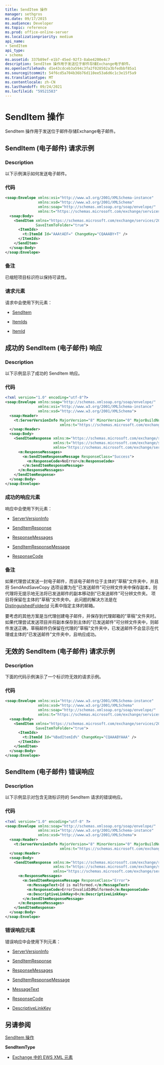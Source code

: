```yaml
---
title: SendItem 操作
manager: sethgros
ms.date: 09/17/2015
ms.audience: Developer
ms.topic: reference
ms.prod: office-online-server
ms.localizationpriority: medium
api_name:
- SendItem
api_type:
- schema
ms.assetid: 337b89ef-e1b7-45ed-92f3-8abe4200e4c7
description: SendItem 操作用于发送位于邮件存储Exchange电子邮件。
ms.openlocfilehash: d1e43cdceb3a594c3fa2f028502a3bfedbbf85a1
ms.sourcegitcommit: 54f6cd5a704b36b76d110ee53a6d6c1c3e15f5a9
ms.translationtype: MT
ms.contentlocale: zh-CN
ms.lasthandoff: 09/24/2021
ms.locfileid: "59521583"
---
```

# <a name="senditem-operation"></a>SendItem 操作

SendItem 操作用于发送位于邮件存储Exchange电子邮件。
  
## <a name="senditem-e-mail-message-request-example"></a>SendItem (电子邮件) 请求示例

### <a name="description"></a>Description

以下示例演示如何发送电子邮件。
  
### <a name="code"></a>代码

```XML
<soap:Envelope xmlns:xsi="http://www.w3.org/2001/XMLSchema-instance" 
               xmlns:xsd="http://www.w3.org/2001/XMLSchema" 
               xmlns:soap="http://schemas.xmlsoap.org/soap/envelope/" 
               xmlns:t="https://schemas.microsoft.com/exchange/services/2006/types">
  <soap:Body>
    <SendItem xmlns="https://schemas.microsoft.com/exchange/services/2006/messages" 
              SaveItemToFolder="true">
      <ItemIds>
        <t:ItemId Id="AAAtAEF=" ChangeKey="CQAAABY+T" />
      </ItemIds>
    </SendItem>
  </soap:Body>
</soap:Envelope>
```

### <a name="comments"></a>备注

已缩短项目标识符以保持可读性。
  
### <a name="request-elements"></a>请求元素

请求中会使用下列元素：
  
- [SendItem](senditem.md)
    
- [ItemIds](itemids.md)
    
- [ItemId](itemid.md)
    
## <a name="successful-senditem-e-mail-message-response"></a>成功的 SendItem (电子邮件) 响应

### <a name="description"></a>Description

以下示例显示了成功的 SendItem 响应。
  
### <a name="code"></a>代码

```XML
<?xml version="1.0" encoding="utf-8"?>
<soap:Envelope xmlns:soap="http://schemas.xmlsoap.org/soap/envelope/" 
               xmlns:xsi="http://www.w3.org/2001/XMLSchema-instance" 
               xmlns:xsd="http://www.w3.org/2001/XMLSchema">
  <soap:Header>
    <t:ServerVersionInfo MajorVersion="8" MinorVersion="0" MajorBuildNumber="602" MinorBuildNumber="0" 
                         xmlns:t="https://schemas.microsoft.com/exchange/services/2006/types" />
  </soap:Header>
  <soap:Body>
    <SendItemResponse xmlns:m="https://schemas.microsoft.com/exchange/services/2006/messages" 
                      xmlns:t="https://schemas.microsoft.com/exchange/services/2006/types" 
                      xmlns="https://schemas.microsoft.com/exchange/services/2006/messages">
      <m:ResponseMessages>
        <m:SendItemResponseMessage ResponseClass="Success">
          <m:ResponseCode>NoError</m:ResponseCode>
        </m:SendItemResponseMessage>
      </m:ResponseMessages>
    </SendItemResponse>
  </soap:Body>
</soap:Envelope>
```

### <a name="successful-response-elements"></a>成功的响应元素

响应中会使用下列元素：
  
- [ServerVersionInfo](serverversioninfo.md)
    
- [SendItemResponse](senditemresponse.md)
    
- [ResponseMessages](responsemessages.md)
    
- [SendItemResponseMessage](senditemresponsemessage.md)
    
- [ResponseCode](responsecode.md)
    
### <a name="comments"></a>备注

如果代理尝试发送一封电子邮件，而该电子邮件位于主体的"草稿"文件夹中，并且将 SendAndSaveCopy 选项设置为在"已发送邮件"可分辨文件夹中保存副本，则代理将无提示地无法将已发送邮件的副本移动到"已发送邮件"可分辨文件夹。 项目将保留在主体的"草稿"文件夹中。 此问题的解决方法是在 [DistinguishedFolderId](distinguishedfolderid.md) 元素中指定主体的邮箱。 
  
要考虑的其他方案是当代理创建电子邮件，并保存到代理邮箱的"草稿"文件夹时。 如果代理尝试发送项目并将副本保存到主体的"已发送邮件"可分辨文件夹中，则邮件发送正确，草稿邮件仍保留在代理的"草稿"文件夹中，已发送邮件不会显示在代理或主体的"已发送邮件"文件夹中，且响应成功。
  
## <a name="invalid-senditem-e-mail-message-request-example"></a>无效的 SendItem (电子邮件) 请求示例

### <a name="description"></a>Description

下面的代码示例演示了一个标识符无效的请求示例。
  
### <a name="code"></a>代码

```XML
<soap:Envelope xmlns:xsi="http://www.w3.org/2001/XMLSchema-instance" 
               xmlns:xsd="http://www.w3.org/2001/XMLSchema" 
               xmlns:soap="http://schemas.xmlsoap.org/soap/envelope/" 
               xmlns:t="https://schemas.microsoft.com/exchange/services/2006/types">
  <soap:Body>
    <SendItem xmlns="https://schemas.microsoft.com/exchange/services/2006/messages" 
              SaveItemToFolder="true">
      <ItemIds>
        <t:ItemId Id="%BadItemId%" ChangeKey="CQAAABYAAA" />
      </ItemIds>
    </SendItem>
  </soap:Body>
</soap:Envelope>
```

## <a name="senditem-e-mail-message-error-response"></a>SendItem (电子邮件) 错误响应

### <a name="description"></a>Description

以下示例显示对包含无效标识符的 SendItem 请求的错误响应。
  
### <a name="code"></a>代码

```XML
<?xml version="1.0" encoding="utf-8" ?>
<soap:Envelope xmlns:soap="http://schemas.xmlsoap.org/soap/envelope/" 
               xmlns:xsi="http://www.w3.org/2001/XMLSchema-instance" 
               xmlns:xsd="http://www.w3.org/2001/XMLSchema">
  <soap:Header>
    <t:ServerVersionInfo MajorVersion="8" MinorVersion="0" MajorBuildNumber="602" MinorBuildNumber="0" 
                         xmlns:t="https://schemas.microsoft.com/exchange/services/2006/types" />
  </soap:Header>
  <soap:Body>
    <SendItemResponse xmlns:m="https://schemas.microsoft.com/exchange/services/2006/messages" 
                      xmlns:t="https://schemas.microsoft.com/exchange/services/2006/types" 
                      xmlns="https://schemas.microsoft.com/exchange/services/2006/messages">
      <m:ResponseMessages>
        <m:SendItemResponseMessage ResponseClass="Error">
          <m:MessageText>Id is malformed.</m:MessageText>
          <m:ResponseCode>ErrorInvalidIdMalformed</m:ResponseCode>
          <m:DescriptiveLinkKey>0</m:DescriptiveLinkKey>
        </m:SendItemResponseMessage>
      </m:ResponseMessages>
    </SendItemResponse>
  </soap:Body>
</soap:Envelope>
```

### <a name="error-response-elements"></a>错误响应元素

错误响应中会使用下列元素：
  
- [ServerVersionInfo](serverversioninfo.md)
    
- [SendItemResponse](senditemresponse.md)
    
- [ResponseMessages](responsemessages.md)
    
- [SendItemResponseMessage](senditemresponsemessage.md)
    
- [MessageText](messagetext.md)
    
- [ResponseCode](responsecode.md)
    
- [DescriptiveLinkKey](descriptivelinkkey.md)
    
## <a name="see-also"></a>另请参阅



[SendItem 操作](senditem-operation.md)
  
 **SendItemType**


- [Exchange 中的 EWS XML 元素](ews-xml-elements-in-exchange.md)

